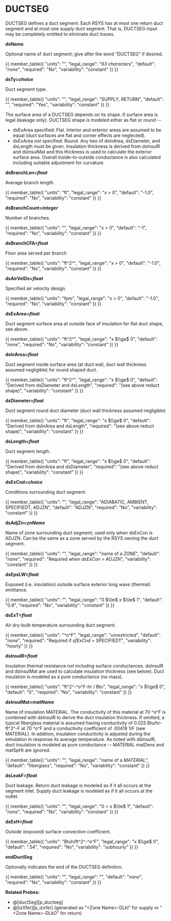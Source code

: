 # DUCTSEG

DUCTSEG defines a duct segment. Each RSYS has at most one return duct segment and at most one supply duct segment. That is, DUCTSEG input may be completely omitted to eliminate duct losses.

**dsName**

Optional name of duct segment; give after the word “DUCTSEG” if desired.

{{
  member_table({
    "units": "",
    "legal_range": "*63 characters*", 
    "default": "*none*",
    "required": "No",
    "variability": "constant" 
  })
}}

**dsTy=*choice***

Duct segment type.

{{
  member_table({
    "units": "",
    "legal_range": "SUPPLY, RETURN", 
    "default": "",
    "required": "Yes",
    "variability": "constant" 
  })
}}

The surface area of a DUCTSEG depends on its shape. 0 surface area is legal (leakage only). DUCTSEG shape is modeled either as flat or round --

-   dsExArea specified: Flat. Interior and exterior areas are assumed to be equal (duct surfaces are flat and corner effects are neglected).
-   dsExArea *not* specified: Round. Any two of dsInArea, dsDiameter, and dsLength must be given. Insulation thickness is derived from dsInsulR and dsInsulMat and this thickness is used to calculate the exterior surface area. Overall inside-to-outside conductance is also calculated including suitable adjustment for curvature.

**dsBranchLen=*float***

Average branch length.

{{
  member_table({
    "units": "ft",
    "legal_range": "x $>$ 0", 
    "default": "-1.0",
    "required": "No",
    "variability": "constant" 
  })
}}

**dsBranchCount=*integer***

Number of branches.

{{
  member_table({
    "units": "",
    "legal_range": "x $>$ 0", 
    "default": "-1",
    "required": "No",
    "variability": "constant" 
  })
}}

**dsBranchCFA=*float***

Floor area served per branch

{{
  member_table({
    "units": "ft^2^",
    "legal_range": "x $>$ 0", 
    "default": "-1.0",
    "required": "No",
    "variability": "constant" 
  })
}}

**dsAirVelDs=*float***

Specified air velocity design.

{{
  member_table({
    "units": "fpm",
    "legal_range": "x $>$ 0", 
    "default": "-1.0",
    "required": "No",
    "variability": "constant" 
  })
}}

**dsExArea=*float***

Duct segment surface area at outside face of insulation for flat duct shape, see above.

{{
  member_table({
    "units": "ft^2^",
    "legal_range": "x $\\ge$ 0", 
    "default": "*none*",
    "required": "No",
    "variability": "constant" 
  })
}}

**dsInArea=*float***

Duct segment inside surface area (at duct wall, duct wall thickness assumed negligible) for round shaped duct.

{{
  member_table({
    "units": "ft^2^",
    "legal_range": "x $\\ge$ 0", 
    "default": "Derived from dsDiameter and dsLength",
    "required": "(see above reduct shape)",
    "variability": "constant" 
  })
}}


**dsDiameter=*float***

Duct segment round duct diameter (duct wall thickness assumed negligible)

{{
  member_table({
    "units": "ft",
    "legal_range": "x $\\ge$ 0", 
    "default": "Derived from dsInArea and dsLength",
    "required": "(see above reduct shape)",
    "variability": "constant" 
  })
}}

**dsLength=*float***

Duct segment length.

{{
  member_table({
    "units": "ft",
    "legal_range": "x $\\ge$ 0", 
    "default": "Derived from dsInArea and dsDiameter",
    "required": "(see above reduct shape)",
    "variability": "constant" 
  })
}}

**dsExCnd=*choice***

Conditions surrounding duct segment.

{{
  member_table({
    "units": "",
    "legal_range": "ADIABATIC, AMBIENT, SPECIFIEDT, ADJZN", 
    "default": "ADJZN",
    "required": "No",
    "variability": "constant" 
  })
}}

**dsAdjZn=*znName***

Name of zone surrounding duct segment; used only when dsExCon is ADJZN. Can be the same as a zone served by the RSYS owning the duct segment.

{{
  member_table({
    "units": "",
    "legal_range": "name of a *ZONE*", 
    "default": "*none*",
    "required": "Required when *dsExCon* = ADJZN",
    "variability": "constant" 
  })
}}

**dsEpsLW=*float***

Exposed (i.e. insulation) outside surface exterior long wave (thermal) emittance.

{{
  member_table({
    "units": "",
    "legal_range": "0 $\\le$ *x* $\\le$ 1", 
    "default": "0.9",
    "required": "No",
    "variability": "constant" 
  })
}}

**dsExT=*float***

Air dry-bulb temperature surrounding duct segment. <!-- TODO: what is humidity? -->

{{
  member_table({
    "units": "^o^F",
    "legal_range": "*unrestricted*", 
    "default": "*none*",
    "required": "Required if *sfExCnd* = SPECIFIEDT",
    "variability": "hourly" 
  })
}}

**dsInsulR=*float***

Insulation thermal resistance *not including* surface conductances. dsInsulR and dsInsulMat are used to calculate insulation thickness (see below).  Duct insulation is modeled as a pure conductance (no mass).

{{
  member_table({
    "units": "ft^2^-^o^F-hr / Btu",
    "legal_range": "x $\\ge$ 0", 
    "default": "0",
    "required": "No",
    "variability": "constant" 
  })
}}

**dsInsulMat=*matName***

Name of insulation MATERIAL. The conductivity of this material at 70 ^o^F is combined with dsInsulR to derive the duct insulation thickness. If omitted, a typical fiberglass material is assumed having conductivity of 0.025 Btu/hr-ft^2^-F at 70 ^o^F and a conductivity coefficient of .00418 1/F (see MATERIAL). In addition, insulation conductivity is adjusted during the simulation in response its average temperature.  As noted with dsInsulR, duct insulation is modeled as pure conductance -- MATERIAL matDens and matSpHt are ignored.

{{
  member_table({
    "units": "",
    "legal_range": "name of a *MATERIAL*", 
    "default": "fiberglass",
    "required": "No",
    "variability": "constant" 
  })
}}

**dsLeakF=*float***

Duct leakage. Return duct leakage is modeled as if it all occurs at the segment inlet. Supply duct leakage is modeled as if it all occurs at the outlet.

{{
  member_table({
    "units": "",
    "legal_range": "0 $<$ x $\\le$ 1", 
    "default": "*none*",
    "required": "No",
    "variability": "constant" 
  })
}}

**dsExH=*float***

Outside (exposed) surface convection coefficient.

{{
  member_table({
    "units": "Btuh/ft^2^-^o^F",
    "legal_range": "x $\\ge$ 0", 
    "default": ".54",
    "required": "No",
    "variability": "subhourly" 
  })
}}

**endDuctSeg**

Optionally indicates the end of the DUCTSEG definition.

{{
  member_table({
    "units": "",
    "legal_range": "", 
    "default": "*none*",
    "required": "No",
    "variability": "constant" 
  })
}}

**Related Probes:**

- @[ductSeg][p_ductseg]
- @[izXfer][p_izxfer] (generated as "\<Zone Name\>-DLkI" for supply or "\<Zone Name\>-DLkO" for return)

